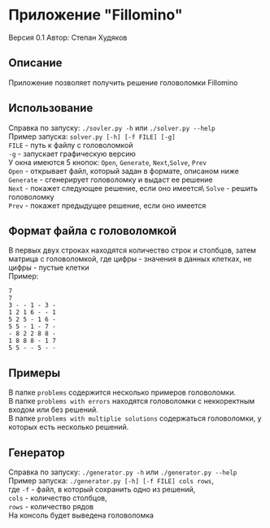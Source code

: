 # Приложение "Fillomino"
Версия 0.1
Автор: Степан Худяков

## Описание
Приложение позволяет получить решение головоломки Fillomino

## Использование
Справка по запуску: `./sovler.py -h` или `./solver.py --help`\
Пример запуска: `solver.py [-h] [-f FILE] [-g]` \
`FILE` - путь к файлу с головоломкой\
`-g` - запускает графическую версию\
У окна имеются 5 кнопок: `Open`, `Generate`, `Next`,`Solve`, `Prev`\
`Open` - открывает файл, который задан в формате, описаном ниже\
`Generate` - сгенерирует головоломку и выдаст ее решение\
`Next` - покажет следующее решение, если оно имеется\ 
`Solve` - решить головоломку\
`Prev` - покажет предыдущее решение, если оно имеется

## Формат файла с головоломкой
В первых двух строках находятся количество строк и столбцов, затем матрица с головоломкой, где цифры - значения в данных клетках, не цифры - пустые клетки\
Пример:
```
7
7
3 - - 1 - 3 -
1 2 1 6 - - 1
5 2 5 - 1 6 -
5 5 - 1 - 7 -
- 8 2 2 8 8 -
1 8 8 8 - 1 7
5 5 - - 5 - -
```

## Примеры
В папке `problems` содержится несколько примеров головоломки. \
 В папке `problems with errors` находятся головоломки с неккоректным входом или без решений. \
В папке `problems with multiplie solutions` содержаться головоломки, у которых есть несколько решений.

## Генератор
Справка по запуску: `./generator.py -h` или `./generator.py --help`\
Пример запуска: `./generator.py [-h] [-f FILE] cols rows`,\
где `-f` - файл, в который сохранить одно из решений,\
`cols` - количество столбцов,\
`rows` - количество рядов\
На консоль будет выведена головоломка